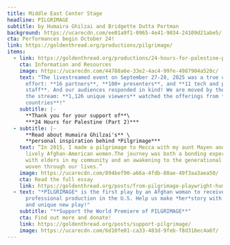 ```yaml
---
title: Middle East Center Stage
headline: PILGRIMAGE
subtitle: by Humaira Ghilzai and Bridgette Dutta Portman
background: https://ucarecdn.com/ee01a9f1-0965-4e41-9034-24109d21abe5/
cta: Performances begin October 24!
link: https://goldenthread.org/productions/pilgrimage/
items:
  - link: https://goldenthread.org/productions/24-hours-for-palestine-part-2/
    cta: Information and Resources
    image: https://ucarecdn.com/44788a6e-33e2-4ac4-99fe-4987904a520c/
    text: "The livestreamed event on September 27-28, 2025 was a true communal
      effort: **16 partners**, **100+ presenters**, and **11 tech and producing
      staff**. And our audiences responded in kind! We are moved by the reach of
      the stream: **1,126 unique viewers** watched the offerings from **42
      countries**!"
    subtitle: |-
      **Thank you for your support of**\
      ***2﻿4 Hours for Palestine (Part 2)***
  - subtitle: |-
      **R﻿ead about Humaira Ghilzai's** \
      **personal inspiration behind *Pilgrimage***
    text: “﻿In 2015, I made a pilgrimage to Mecca with my aunt Mayen and a group of
      lively Afghan-American women.The journey was both a bonding experience
      with elders in my community and an awakening to the generational trauma
      woven through our lives.”
    image: https://ucarecdn.com/894bef90-a66a-4fdb-80ae-49f3aa3aea50/
    cta: Read the full essay
    link: https://goldenthread.org/posts/from-pilgrimage-playwright-humaira-ghilzai/
  - text: "*PILGRIMAGE* is the first play by an Afghan woman to receive a
      professional production in the U.S. Help us make *her*story with this rare
      and unique new play!"
    subtitle: "**S﻿upport the World Premiere of PILGRIMAGE**"
    cta: Find out more and donate!
    link: https://goldenthread.org/posts/support-pilgrimage/
    image: https://ucarecdn.com/6d10fe01-ca33-483d-9feb-f8d316ec4a6f/
---
```

